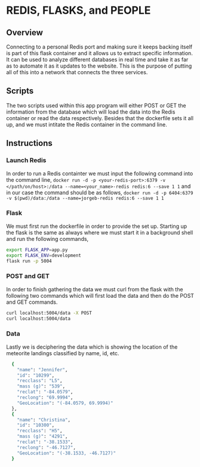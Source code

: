 # REDIS, FLASKS, and PEOPLE
## Overview
Connecting to a personal Redis port and making sure it keeps backing itself is part of this flask container and it allows us to extract specific information. It can be used to analyze different databases in real time and take it as far as to automate it as it updates to the website. This is the purpose of putting all of this into a network that connects the three services.
## Scripts
The two scripts used within this app program will either POST or GET the information from the database which will load the data into the Redis container or read the data respectively. Besides that the dockerfile sets it all up, and we must intitate the Redis container in the command line.
## Instructions
### Launch Redis
In order to run a Redis containter we must input the following command into the command line, `docker run -d -p <your-redis-port>:6379 -v </path/on/host>:/data --name=<your_name>-redis redis:6 --save 1 1`
and in our case the command should be as follows,
`docker run -d -p 6404:6379 -v $(pwd)/data:/data --name=jorgeb-redis redis:6 --save 1 1`
### Flask
We must first run the dockerfile in order to provide the set up. Starting up the flask is the same as always where we must start it in a background shell and run the following commands,
```BASH
export FLASK_APP=app.py
export FLASK_ENV=development
flask run -p 5004
```
### POST and GET
In order to finish gathering the data we must curl from the flask with the following two commands which will first load the data and then do the POST and GET commands.
```BASH
curl localhost:5004/data -X POST
curl localhost:5004/data
```
### Data
Lastly we is deciphering the data which is showing the location of the meteorite landings classified by name, id, etc.
```BASH
  {
    "name": "Jennifer",
    "id": "10299",
    "recclass": "L5",
    "mass (g)": "539",
    "reclat": "-84.0579",
    "reclong": "69.9994",
    "GeoLocation": "(-84.0579, 69.9994)"
  },
  {
    "name": "Christina",
    "id": "10300",
    "recclass": "H5",
    "mass (g)": "4291",
    "reclat": "-38.1533",
    "reclong": "-46.7127",
    "GeoLocation": "(-38.1533, -46.7127)"
  }
```
